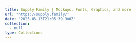```yaml
---
title: Supply Family | Mockups, Fonts, Graphics, and more
url: "https://supply.family/"
date: "2025-03-13T21:05:39.300Z"
collection:
  - null
type: Collections
---
```

